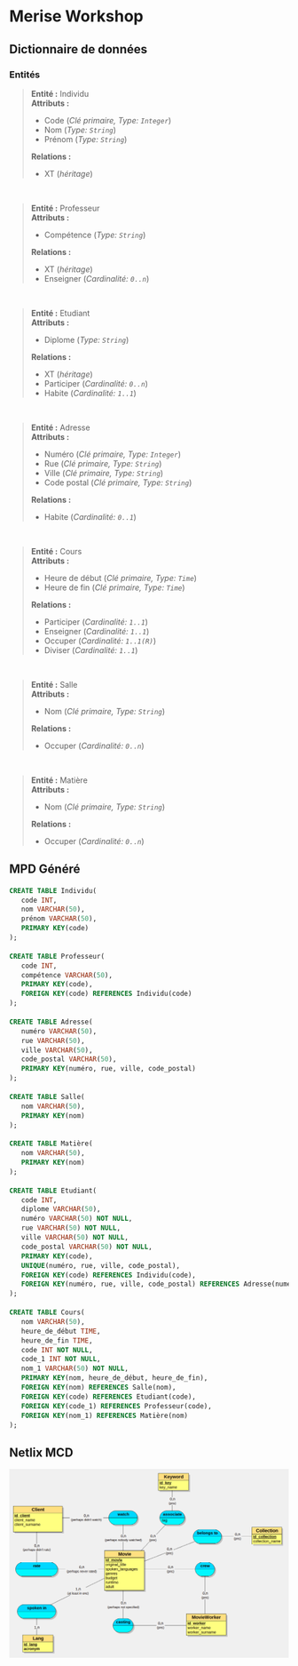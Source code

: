 # Merise Workshop

## Dictionnaire de données

### Entités

> **Entité :** Individu \
> **Attributs :**
> - Code (*Clé primaire, Type: `Integer`*)
> - Nom (*Type: `String`*)
> - Prénom (*Type: `String`*)
> 
> **Relations :**
> - XT (*héritage*)

</br>

> **Entité :** Professeur \
> **Attributs :**
> - Compétence (*Type: `String`*)
> 
> **Relations :**
> - XT (*héritage*)
> - Enseigner (*Cardinalité: `0..n`*)

</br>

> **Entité :** Etudiant \
> **Attributs :**
> - Diplome (*Type: `String`*)
> 
> **Relations :**
> - XT (*héritage*)
> - Participer (*Cardinalité: `0..n`*)
> - Habite (*Cardinalité: `1..1`*)

</br>

> **Entité :** Adresse \
> **Attributs :**
> - Numéro (*Clé primaire, Type: `Integer`*)
> - Rue (*Clé primaire, Type: `String`*)
> - Ville (*Clé primaire, Type: `String`*)
> - Code postal (*Clé primaire, Type: `String`*)
> 
> **Relations :**
> - Habite (*Cardinalité: `0..1`*)

</br>

> **Entité :** Cours \
> **Attributs :**
> - Heure de début (*Clé primaire, Type: `Time`*)
> - Heure de fin (*Clé primaire, Type: `Time`*)
> 
> **Relations :**
> - Participer (*Cardinalité: `1..1`*)
> - Enseigner (*Cardinalité: `1..1`*)
> - Occuper (*Cardinalité: `1..1(R)`*)
> - Diviser (*Cardinalité: `1..1`*)

</br>

> **Entité :** Salle \
> **Attributs :**
> - Nom (*Clé primaire, Type: `String`*)
>
> **Relations :** 
> - Occuper (*Cardinalité: `0..n`*)

</br>

> **Entité :** Matière \
> **Attributs :**
> - Nom (*Clé primaire, Type: `String`*)
> 
> **Relations :**
> - Occuper (*Cardinalité: `0..n`*)

## MPD Généré

```sql
CREATE TABLE Individu(
   code INT,
   nom VARCHAR(50),
   prénom VARCHAR(50),
   PRIMARY KEY(code)
);

CREATE TABLE Professeur(
   code INT,
   compétence VARCHAR(50),
   PRIMARY KEY(code),
   FOREIGN KEY(code) REFERENCES Individu(code)
);

CREATE TABLE Adresse(
   numéro VARCHAR(50),
   rue VARCHAR(50),
   ville VARCHAR(50),
   code_postal VARCHAR(50),
   PRIMARY KEY(numéro, rue, ville, code_postal)
);

CREATE TABLE Salle(
   nom VARCHAR(50),
   PRIMARY KEY(nom)
);

CREATE TABLE Matière(
   nom VARCHAR(50),
   PRIMARY KEY(nom)
);

CREATE TABLE Etudiant(
   code INT,
   diplome VARCHAR(50),
   numéro VARCHAR(50) NOT NULL,
   rue VARCHAR(50) NOT NULL,
   ville VARCHAR(50) NOT NULL,
   code_postal VARCHAR(50) NOT NULL,
   PRIMARY KEY(code),
   UNIQUE(numéro, rue, ville, code_postal),
   FOREIGN KEY(code) REFERENCES Individu(code),
   FOREIGN KEY(numéro, rue, ville, code_postal) REFERENCES Adresse(numéro, rue, ville, code_postal)
);

CREATE TABLE Cours(
   nom VARCHAR(50),
   heure_de_début TIME,
   heure_de_fin TIME,
   code INT NOT NULL,
   code_1 INT NOT NULL,
   nom_1 VARCHAR(50) NOT NULL,
   PRIMARY KEY(nom, heure_de_début, heure_de_fin),
   FOREIGN KEY(nom) REFERENCES Salle(nom),
   FOREIGN KEY(code) REFERENCES Etudiant(code),
   FOREIGN KEY(code_1) REFERENCES Professeur(code),
   FOREIGN KEY(nom_1) REFERENCES Matière(nom)
);
```

## Netlix MCD
![Netflix MCD](Netflix_MCD.png)